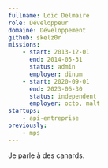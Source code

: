 ```yaml
---
fullname: Loïc Delmaire
role: Développeur
domaine: Développement
github: skelz0r
missions:
    - start: 2013-12-01
      end: 2014-05-31
      status: admin
      employer: dinum
    - start: 2020-09-01
      end: 2023-06-30
      status: independent
      employer: octo, malt
startups:
    - api-entreprise
previously:
    - mps
---
```


Je parle à des canards.
